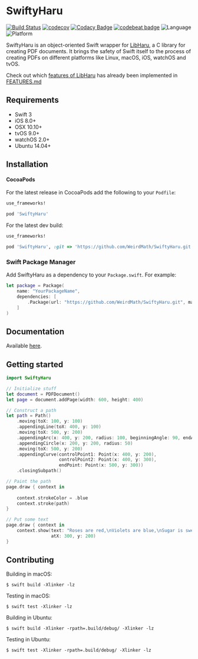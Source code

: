 # SwiftyHaru

[![Build Status](https://travis-ci.org/WeirdMath/SwiftyHaru.svg?branch=dev)](https://travis-ci.org/WeirdMath/SwiftyHaru)
[![codecov](https://codecov.io/gh/WeirdMath/SwiftyHaru/branch/dev/graph/badge.svg)](https://codecov.io/gh/WeirdMath/SwiftyHaru)
[![Codacy Badge](https://api.codacy.com/project/badge/Grade/66cfcbcec9884191a0f8aa1bef26deb8)](https://www.codacy.com/app/broadway_lamb/SwiftyHaru?utm_source=github.com&amp;utm_medium=referral&amp;utm_content=WeirdMath/SwiftyHaru&amp;utm_campaign=Badge_Grade)
[![codebeat badge](https://codebeat.co/badges/4ce84f1a-1ab5-4533-a609-afb168128538)](https://codebeat.co/projects/github-com-weirdmath-swiftyharu)
![Language](https://img.shields.io/badge/Swift-3.0-orange.svg)
![Platform](https://img.shields.io/badge/platform-Linux%20%7C%20macOS%20%7C%20iOS%20%7C%20watchOS%20%7C%20tvOS-lightgrey.svg)

SwiftyHaru is an object-oriented Swift wrapper for [LibHaru](https://github.com/libharu/libharu), a C library for creating PDF documents. It brings the safety of Swift itself to the process of creating PDFs on different platforms like Linux, macOS, iOS, watchOS and tvOS.

Check out which [features of LibHaru](https://github.com/libharu/libharu/wiki) has already been implemented in [FEATURES.md](FEATURES.md)

## Requirements

* Swift 3
* iOS 8.0+
* OSX 10.10+
* tvOS 9.0+
* watchOS 2.0+
* Ubuntu 14.04+

## Installation

#### CocoaPods

For the latest release in CocoaPods add the following to your `Podfile`:

```ruby
use_frameworks!

pod 'SwiftyHaru'
```

For the latest dev build:

```ruby
use_frameworks!

pod 'SwiftyHaru', :git => 'https://github.com/WeirdMath/SwiftyHaru.git', :branch => 'dev'
```

### Swift Package Manager
Add SwiftyHaru as a dependency to your `Package.swift`. For example:

```swift
let package = Package(
    name: "YourPackageName",
    dependencies: [
        .Package(url: "https://github.com/WeirdMath/SwiftyHaru.git", majorVersion: 1)
    ]
)
```

## Documentation

Available [here](https://weirdmath.github.io/SwiftyHaru/).

## Getting started

```swift
import SwiftyHaru

// Initialize stuff
let document = PDFDocument()
let page = document.addPage(width: 600, height: 400)

// Construct a path
let path = Path()
    .moving(toX: 100, y: 100)
    .appendingLine(toX: 400, y: 100)
    .moving(toX: 500, y: 200)
    .appendingArc(x: 400, y: 200, radius: 100, beginningAngle: 90, endAngle: 180)
    .appendingCircle(x: 200, y: 200, radius: 50)
    .moving(toX: 500, y: 200)
    .appendingCurve(controlPoint1: Point(x: 400, y: 200),
                    controlPoint2: Point(x: 400, y: 300),
                    endPoint: Point(x: 500, y: 300))
    .closingSubpath()

// Paint the path
page.draw { context in
    
    context.strokeColor = .blue
    context.stroke(path)
}

// Put some text
page.draw { context in
    context.show(text: "Roses are red,\nViolets are blue,\nSugar is sweet,\nAnd so are you.",
                 atX: 300, y: 200)
}
```

## Contributing

Building in macOS:

```
$ swift build -Xlinker -lz
```

Testing in macOS:

```
$ swift test -Xlinker -lz
```

Building in Ubuntu:

```
$ swift build -Xlinker -rpath=.build/debug/ -Xlinker -lz
```

Testing in Ubuntu:

```
$ swift test -Xlinker -rpath=.build/debug/ -Xlinker -lz
```
